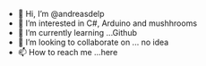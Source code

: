- 👋 Hi, I’m @andreasdelp
- 👀 I’m interested in C#, Arduino and mushhrooms
- 🌱 I’m currently learning ...Github
- 💞️ I’m looking to collaborate on ... no idea
- 📫 How to reach me ...here

<!---
andreasdelp/andreasdelp is a ✨ special ✨ repository because its `README.md` (this file) appears on your GitHub profile.
You can click the Preview link to take a look at your changes.
--->
